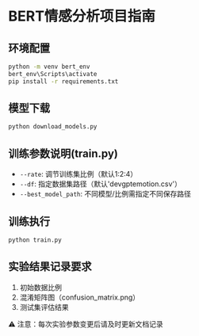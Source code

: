 # BERT情感分析项目指南

## 环境配置
```bash
python -m venv bert_env
bert_env\Scripts\activate
pip install -r requirements.txt
```

## 模型下载
```bash
python download_models.py
```

## 训练参数说明(train.py)
- `--rate`: 调节训练集比例（默认1:2:4）
- `--df`: 指定数据集路径（默认'devgptemotion.csv'）
- `--best_model_path`: 不同模型/比例需指定不同保存路径

## 训练执行
```bash
python train.py
```

## 实验结果记录要求
1. 初始数据比例
2. 混淆矩阵图（confusion_matrix.png）
3. 测试集评估结果


⚠️ 注意：每次实验参数变更后请及时更新文档记录